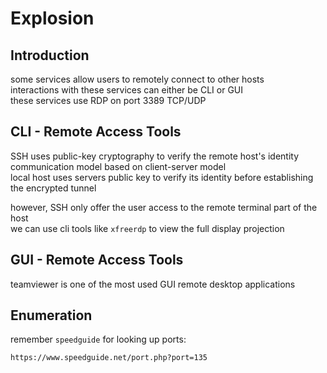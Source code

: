 # Explosion

## Introduction 

some services allow users to remotely connect to other hosts  
interactions with these services can either be CLI or GUI   
these services use RDP on port 3389 TCP/UDP   

## CLI - Remote Access Tools 

SSH uses public-key cryptography to verify the remote host's identity   
communication model based on client-server model   
local host uses servers public key to verify its identity before establishing the encrypted tunnel 

however, SSH only offer the user access to the remote terminal part of the host   
we can use cli tools like `xfreerdp` to view the full display projection   

## GUI - Remote Access Tools 

teamviewer is one of the most used GUI remote desktop applications   

## Enumeration 

remember `speedguide` for looking up ports: 

`https://www.speedguide.net/port.php?port=135`

